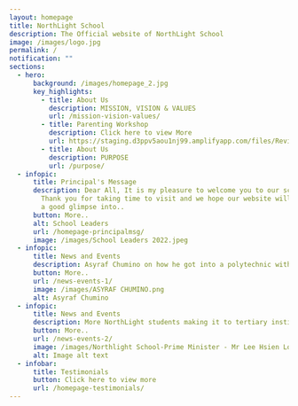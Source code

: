 ```yaml
---
layout: homepage
title: NorthLight School
description: The Official website of NorthLight School
image: /images/logo.jpg
permalink: /
notification: ""
sections:
  - hero:
      background: /images/homepage_2.jpg
      key_highlights:
        - title: About Us
          description: MISSION, VISION & VALUES
          url: /mission-vision-values/
        - title: Parenting Workshop
          description: Click here to view More
          url: https://staging.d3ppv5aou1nj99.amplifyapp.com/files/Revised%20-%20Triple%20P%20L2%20Sec%202023%20Run%202%20Flyer.pdf
        - title: About Us
          description: PURPOSE
          url: /purpose/
  - infopic:
      title: Principal's Message
      description: Dear All, It is my pleasure to welcome you to our school websites.
        Thank you for taking time to visit and we hope our website will provide
        a good glimpse into..
      button: More..
      alt: School Leaders
      url: /homepage-principalmsg/
      image: /images/School Leaders 2022.jpeg
  - infopic:
      title: News and Events
      description: Asyraf Chumino on how he got into a polytechnic without a PSLE cert
      button: More..
      url: /news-events-1/
      image: /images/ASYRAF CHUMINO.png
      alt: Asyraf Chumino
  - infopic:
      title: News and Events
      description: More NorthLight students making it to tertiary institutions
      button: More..
      url: /news-events-2/
      image: /images/Northlight School-Prime Minister - Mr Lee Hsien Loong.jpg
      alt: Image alt text
  - infobar:
      title: Testimonials
      button: Click here to view more
      url: /homepage-testimonials/
---
```

